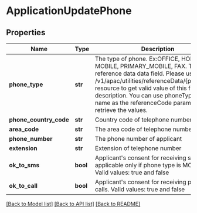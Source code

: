 # ApplicationUpdatePhone

## Properties
Name | Type | Description | Notes
------------ | ------------- | ------------- | -------------
**phone_type** | **str** | The type of phone. Ex:OFFICE, HOME, MOBILE, PRIMARY_MOBILE, FAX. This is a reference data data field. Please use /v1/apac/utilities/referenceData/{phoneType} resource to get valid value of this field with description. You can use phoneType field name as the referenceCode parameter to retrieve the values. | 
**phone_country_code** | **str** | Country code of telephone number | 
**area_code** | **str** | The area code of telephone number | [optional] 
**phone_number** | **str** | The phone number of applicant | 
**extension** | **str** | Extension of telephone number | [optional] 
**ok_to_sms** | **bool** | Applicant&#x27;s consent for receiving sms. This is applicable only if phone type is MOBILE. Valid values: true and false | [optional] 
**ok_to_call** | **bool** | Applicant&#x27;s consent for receiving phone calls. Valid values: true and false | [optional] 

[[Back to Model list]](../README.md#documentation-for-models) [[Back to API list]](../README.md#documentation-for-api-endpoints) [[Back to README]](../README.md)


